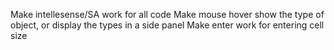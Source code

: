 ﻿

Make intellesense/SA work for all code
Make mouse hover show the type of object, or display the types in a side panel
Make enter work for entering cell size